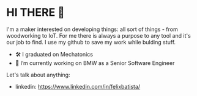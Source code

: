 # HI THERE 👋 

I'm a maker interested on developing things: all sort of things - from woodworking to IoT. For me there is always a purpose to any tool and it's our job to find.
I use my github to save my work while bulding stuff.

- 🛠 I graduated on Mechatonics
- 💼 I’m currently working on BMW as a Senior Software Engineer

Let's talk about anything:
- linkedin: https://www.linkedin.com/in/felixbatista/

<!---
FelixBatista/FelixBatista is a ✨ special ✨ repository because its `README.md` (this file) appears on your GitHub profile.
You can click the Preview link to take a look at your changes.
--->
